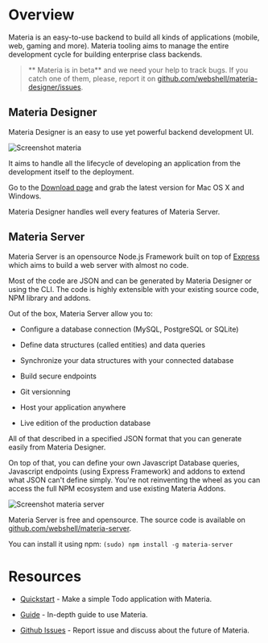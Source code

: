 Overview
========

Materia is an easy-to-use backend to build all kinds of applications (mobile, web, gaming and more). Materia tooling aims to manage the entire development cycle for building enterprise class backends.

> ** Materia is in beta** and we need your help to track bugs. If you catch one of them, please, report it on [github.com/webshell/materia-designer/issues](https://github.com/webshell/materia-designer/issues).

## Materia Designer

Materia Designer is an easy to use yet powerful backend development UI. 

![Screenshot materia](/img/screen-entities.png)

It aims to handle all the lifecycle of developing an application from the development itself to the deployment.

Go to the [Download page](/) and grab the latest version for Mac OS X and Windows.

Materia Designer handles well every features of Materia Server.

## Materia Server

Materia Server is an opensource Node.js Framework built on top of [Express](http://expressjs.com/) which aims to build a web server with almost no code.

Most of the code are JSON and can be generated by Materia Designer or using the CLI. The code is highly extensible with your existing source code, NPM library and addons.

Out of the box, Materia Server allow you to:

* Configure a database connection (MySQL, PostgreSQL or SQLite)

* Define data structures (called entities) and data queries

* Synchronize your data structures with your connected database

* Build secure endpoints

* Git versionning

* Host your application anywhere

* Live edition of the production database

All of that described in a specified JSON format that you can generate easily from Materia Designer.

On top of that, you can define your own Javascript Database queries, Javascript endpoints (using Express Framework) and addons to extend what JSON can't define simply. You're not reinventing the wheel as you can access the full NPM ecosystem and use existing Materia Addons.

![Screenshot materia server](/img/lp-term-start.png)

Materia Server is free and opensource. The source code is available on [github.com/webshell/materia-server](https://github.com/webshell/materia-server).

You can install it using npm: `(sudo) npm install -g materia-server`

# Resources

* [Quickstart](/docs/quickstart) - Make a simple Todo application with Materia.

* [Guide](/docs/guide/install) - In-depth guide to use Materia.

* [Github Issues](https://github.com/webshell/materia-designer/issues) - Report issue and discuss about the future of Materia.